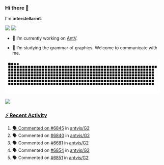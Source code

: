 ### Hi there 👋

I'm **interstellarmt**.

[![](https://img.shields.io/endpoint?url=https://awards.antv.vision/interstellarmt-g2-contributor.json)](https://github.com/antvis/g2)
[![](https://img.shields.io/endpoint?url=https://awards.antv.vision/interstellarmt-gpt-vis-contributor.json)](https://github.com/antvis/gpt-vis)

- 🔭 I’m currently working on [AntV](https://github.com/antvis).

- 📖 I’m studying the grammar of graphics. Welcome to communicate with me.

![](https://raw.githubusercontent.com/interstellarmt/interstellarmt/refs/heads/output/github-contribution-grid-snake.svg)
<div>
  <a href="https://github.com/interstellarmt">
  <img height="180em" src="https://github-readme-stats-eight-theta.vercel.app/api?username=interstellarmt&show_icons=true&include_all_commits=true&count_private=true&theme=tokyonight"/>
</div>
    
### :zap: Recent Activity

<!--START_SECTION:activity-->
1. 🗣 Commented on [#6845](https://github.com/antvis/G2/issues/6845#issuecomment-2892709559) in [antvis/G2](https://github.com/antvis/G2)
2. 🗣 Commented on [#6840](https://github.com/antvis/G2/issues/6840#issuecomment-2892708785) in [antvis/G2](https://github.com/antvis/G2)
3. 🗣 Commented on [#6681](https://github.com/antvis/G2/issues/6681#issuecomment-2892707524) in [antvis/G2](https://github.com/antvis/G2)
4. 🗣 Commented on [#6854](https://github.com/antvis/G2/issues/6854#issuecomment-2892701197) in [antvis/G2](https://github.com/antvis/G2)
5. 🗣 Commented on [#6851](https://github.com/antvis/G2/issues/6851#issuecomment-2892698851) in [antvis/G2](https://github.com/antvis/G2)
<!--END_SECTION:activity-->

